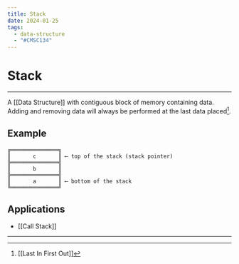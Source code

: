 ```yaml
---
title: Stack
date: 2024-01-25
tags:
  - data-structure
  - "#CMSC134"
---
```


# Stack

---

A [[Data Structure]] with contiguous block of memory containing data. Adding and removing data will always be performed at the last data placed[^1].

## Example

```
╔═══════════════╗
║       c       ║ ⟵ top of the stack (stack pointer)
╠═══════════════╣
║       b       ║
╠═══════════════╣
║       a       ║ ⟵ bottom of the stack
╚═══════════════╝
```

## Applications

- [[Call Stack]]



---

[^1]: [[Last In First Out]]
